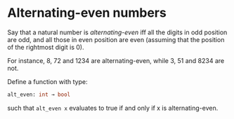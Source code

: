# Alternating-even numbers

Say that a natural number is *alternating-even* iff all the digits in odd position are odd, and all those in even position are even 
(assuming that the position of the rightmost digit is 0).

For instance, 8, 72 and 1234 are alternating-even, while 3, 51 and 8234 are not.

Define a function with type:
```ocaml
alt_even: int → bool
```
such that ``alt_even x`` evaluates to true if and only if x is alternating-even. 
